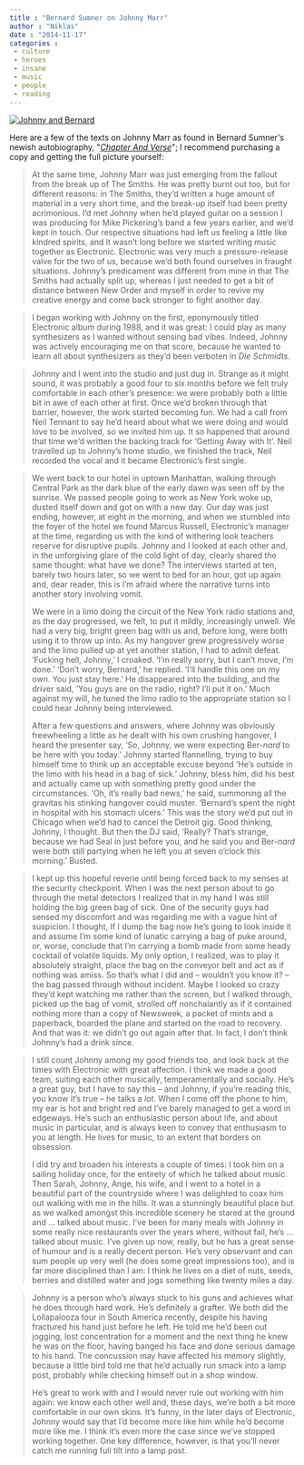 ```yaml
---
title : "Bernard Sumner on Johnny Marr"
author : "Niklas"
date : "2014-11-17"
categories : 
 - culture
 - heroes
 - insane
 - music
 - people
 - reading
---
```


[![Johnny and Bernard](https://niklasblog.com/wp-content/2014-11-17_09-48.png)](https://niklasblog.com/wp-content/2014-11-17_09-48.png)

Here are a few of the texts on Johnny Marr as found in Bernard Sumner's newish autobiography, "_[Chapter And Verse](https://www.goodreads.com/book/show/19546115-chapter-and-verse)_"; I recommend purchasing a copy and getting the full picture yourself:

> At the same time, Johnny Marr was just emerging from the fallout from the break up of The Smiths. He was pretty burnt out too, but for different reasons: in The Smiths, they’d written a huge amount of material in a very short time, and the break-up itself had been pretty acrimonious. I’d met Johnny when he’d played guitar on a session I was producing for Mike Pickering’s band a few years earlier, and we’d kept in touch. Our respective situations had left us feeling a little like kindred spirits, and it wasn’t long before we started writing music together as Electronic. Electronic was very much a pressure-release valve for the two of us, because we’d both found ourselves in fraught situations. Johnny’s predicament was different from mine in that The Smiths had actually split up, whereas I just needed to get a bit of distance between New Order and myself in order to revive my creative energy and come back stronger to fight another day.

> I began working with Johnny on the first, eponymously titled Electronic album during 1988, and it was great: I could play as many synthesizers as I wanted without sensing bad vibes. Indeed, Johnny was actively encouraging me on that score, because he wanted to learn all about synthesizers as they’d been verboten in _Die Schmidts_.

> Johnny and I went into the studio and just dug in. Strange as it might sound, it was probably a good four to six months before we felt truly comfortable in each other’s presence: we were probably both a little bit in awe of each other at first. Once we’d broken through that barrier, however, the work started becoming fun. We had a call from Neil Tennant to say he’d heard about what we were doing and would love to be involved, so we invited him up. It so happened that around that time we’d written the backing track for ‘Getting Away with It’. Neil travelled up to Johnny’s home studio, we finished the track, Neil recorded the vocal and it became Electronic’s first single.

> We went back to our hotel in uptown Manhattan, walking through Central Park as the dark blue of the early dawn was seen off by the sunrise. We passed people going to work as New York woke up, dusted itself down and got on with a new day. Our day was just ending, however, at eight in the morning, and when we stumbled into the foyer of the hotel we found Marcus Russell, Electronic’s manager at the time, regarding us with the kind of withering look teachers reserve for disruptive pupils. Johnny and I looked at each other and, in the unforgiving glare of the cold light of day, clearly shared the same thought: what have we done? The interviews started at ten, barely two hours later, so we went to bed for an hour, got up again and, dear reader, this is I’m afraid where the narrative turns into another story involving vomit.
> 
> We were in a limo doing the circuit of the New York radio stations and, as the day progressed, we felt, to put it mildly, increasingly unwell. We had a very big, bright green bag with us and, before long, were both using it to throw up into. As my hangover grew progressively worse and the limo pulled up at yet another station, I had to admit defeat. ‘Fucking hell, Johnny,’ I croaked. ‘I’m really sorry, but I can’t move, I’m done.’ ‘Don’t worry, Bernard,’ he replied. ‘I’ll handle this one on my own. You just stay here.’ He disappeared into the building, and the driver said, ‘You guys are on the radio, right? I’ll put it on.’ Much against my will, he tuned the limo radio to the appropriate station so I could hear Johnny being interviewed.
> 
> After a few questions and answers, where Johnny was obviously freewheeling a little as he dealt with his own crushing hangover, I heard the presenter say, ‘So, Johnny, we were expecting Ber-_nard_ to be here with you today.’ Johnny started flannelling, trying to buy himself time to think up an acceptable excuse beyond ‘He’s outside in the limo with his head in a bag of sick.’ Johnny, bless him, did his best and actually came up with something pretty good under the circumstances. ‘Oh, it’s really bad news,’ he said, summoning all the gravitas his stinking hangover could muster. ‘Bernard’s spent the night in hospital with his stomach ulcers.’ This was the story we’d put out in Chicago when we’d had to cancel the Detroit gig. Good thinking, Johnny, I thought. But then the DJ said, ‘Really? That’s strange, because we had Seal in just before you, and he said you and Ber-_nard_ were both still partying when he left you at seven o’clock this morning.’ Busted.

> I kept up this hopeful reverie until being forced back to my senses at the security checkpoint. When I was the next person about to go through the metal detectors I realized that in my hand I was still holding the big green bag of sick. One of the security guys had sensed my discomfort and was regarding me with a vague hint of suspicion. I thought, If I dump the bag now he’s going to look inside it and assume I’m some kind of lunatic carrying a bag of puke around, or, worse, conclude that I’m carrying a bomb made from some heady cocktail of volatile liquids. My only option, I realized, was to play it absolutely straight, place the bag on the conveyor belt and act as if nothing was amiss. So that’s what I did and – wouldn’t you know it? – the bag passed through without incident. Maybe I looked so crazy they’d kept watching me rather than the screen, but I walked through, picked up the bag of vomit, strolled off nonchalantly as if it contained nothing more than a copy of Newsweek, a packet of mints and a paperback, boarded the plane and started on the road to recovery. And that was it: we didn’t go out again after that. In fact, I don’t think Johnny’s had a drink since.

> I still count Johnny among my good friends too, and look back at the times with Electronic with great affection. I think we made a good team, suiting each other musically, temperamentally and socially. He’s a great guy, but I have to say this – and Johnny, if you’re reading this, you know it’s true – he talks a _lot_. When I come off the phone to him, my ear is hot and bright red and I’ve barely managed to get a word in edgeways. He’s such an enthusiastic person about life, and about music in particular, and is always keen to convey that enthusiasm to you at length. He lives for music, to an extent that borders on obsession.
> 
> I did try and broaden his interests a couple of times: I took him on a sailing holiday once, for the entirety of which he talked about music. Then Sarah, Johnny, Ange, his wife, and I went to a hotel in a beautiful part of the countryside where I was delighted to coax him out walking with me in the hills. It was a stunningly beautiful place but as we walked amongst this incredible scenery he stared at the ground and … talked about music. I’ve been for many meals with Johnny in some really nice restaurants over the years where, without fail, he’s … talked about music. I’ve given up now, really, but he has a great sense of humour and is a really decent person. He’s very observant and can sum people up very well (he does some great impressions too), and is far more disciplined than I am: I think he lives on a diet of nuts, seeds, berries and distilled water and jogs something like twenty miles a day.

> Johnny is a person who’s always stuck to his guns and achieves what he does through hard work. He’s definitely a grafter. We both did the Lollapalooza tour in South America recently, despite his having fractured his hand just before he left. He told me he’d been out jogging, lost concentration for a moment and the next thing he knew he was on the floor, having banged his face and done serious damage to his hand. The concussion may have affected his memory slightly, because a little bird told me that he’d actually run smack into a lamp post, probably while checking himself out in a shop window.
> 
> He’s great to work with and I would never rule out working with him again: we know each other well and, these days, we’re both a bit more comfortable in our own skins. It’s funny, in the later days of Electronic, Johnny would say that I’d become more like him while he’d become more like me. I think it’s even more the case since we’ve stopped working together. One key difference, however, is that you’ll never catch me running full tilt into a lamp post.
